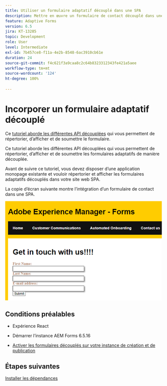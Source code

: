 ```yaml
---
title: Utiliser un formulaire adaptatif découplé dans une SPA
description: Mettre en œuvre un formulaire de contact découplé dans une SPA
feature: Adaptive Forms
version: 6.5
jira: KT-13285
topic: Development
role: User
level: Intermediate
exl-id: 7b457ce8-f11a-4e2b-8548-6ac3910cb61e
duration: 24
source-git-commit: f4c621f3a9caa8c2c64b8323312343fe421a5aee
workflow-type: tm+mt
source-wordcount: '124'
ht-degree: 100%

---
```


# Incorporer un formulaire adaptatif découplé

Ce [tutoriel aborde les différentes API découplées](https://opensource.adobe.com/aem-forms-af-runtime/api/#section/Introduction) qui vous permettent de répertorier, d’afficher et de soumettre le formulaire.

Ce tutoriel aborde les différentes API découplées qui vous permettent de répertorier, d’afficher et de soumettre les formulaires adaptatifs de manière découplée.

Avant de suivre ce tutoriel, vous devez disposer d’une application monopage existante et vouloir répertorier et afficher les formulaires adaptatifs découplés dans votre site web SPA.

La copie d’écran suivante montre l’intégration d’un formulaire de contact dans une SPA.

![contact-us-form](./assets/contact-us-form.png)

## Conditions préalables

* Expérience React

* Démarrer l’instance AEM Forms 6.5.16

* [Activer les formulaires découplés sur votre instance de création et de publication](https://experienceleague.adobe.com/docs/experience-manager-headless-adaptive-forms/using/quick-setup/enable-headless-adaptive-forms-and-core-components.html?lang=fr)

## Étapes suivantes

[Installer les dépendances](./install-af-react-libraries.md)
